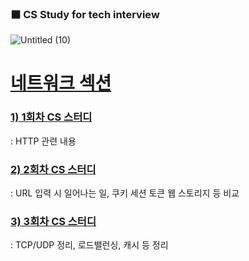 ### **⬛ CS Study for tech interview**

![Untitled (10)](https://github.com/722dydwns/CS-Study-for-tech-interview/assets/39732720/0a02f872-d0a4-4e58-a261-76f1966a08da)

# [네트워크 섹션](https://github.com/722dydwns/CS-Study-for-tech-interview/tree/main/Network)

### **[1) 1회차 CS 스터디](https://github.com/722dydwns/CS-Study-for-tech-interview/tree/main/Network/1%EC%A3%BC%EC%B0%A8)**

: HTTP 관련 내용 

### **[2) 2회차 CS 스터디](https://github.com/722dydwns/CS-Study-for-tech-interview/tree/main/Network/2%EC%A3%BC%EC%B0%A8)**

: URL 입력 시 일어나는 일, 쿠키 세션 토큰 웹 스토리지 등 비교 

### [3) 3회차 CS 스터디](https://github.com/722dydwns/CS-Study-for-tech-interview/tree/main/Network/3%EC%A3%BC%EC%B0%A8)

: TCP/UDP 정리, 로드밸런싱, 캐시 등 정리

